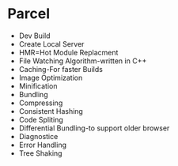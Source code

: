 # Parcel

* Dev Build
* Create Local Server
* HMR=Hot Module Replacment
* File Watching Algorithm-written in C++
* Caching-For faster Builds
* Image Optimization
* Minification
* Bundling
* Compressing
* Consistent Hashing
* Code Spliting
* Differential Bundling-to support older browser
* Diagnostice
* Error Handling
* Tree Shaking

